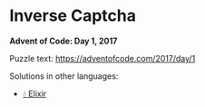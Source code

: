 # Inverse Captcha

**Advent of Code: Day 1, 2017**

Puzzle text: <https://adventofcode.com/2017/day/1>

Solutions in other languages:

- [💧 Elixir](../../../elixir/lib/2017/01_inverse_captcha/README.md)
